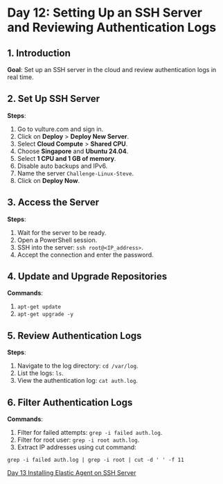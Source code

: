 # Day 12: Setting Up an SSH Server and Reviewing Authentication Logs

## 1. Introduction

**Goal**: Set up an SSH server in the cloud and review authentication logs in real time.

## 2. Set Up SSH Server

**Steps**:

1. Go to vulture.com and sign in.
2. Click on **Deploy** > **Deploy New Server**.
3. Select **Cloud Compute** > **Shared CPU**.
4. Choose **Singapore** and **Ubuntu 24.04**.
5. Select **1 CPU and 1 GB of memory**.
6. Disable auto backups and IPv6.
7. Name the server `Challenge-Linux-Steve`.
8. Click on **Deploy Now**.

## 3. Access the Server

**Steps**:
 
1. Wait for the server to be ready.
2. Open a PowerShell session.
3. SSH into the server: `ssh root@<IP_address>`.
4. Accept the connection and enter the password.

## 4. Update and Upgrade Repositories

**Commands**:

1. `apt-get update`
2. `apt-get upgrade -y`

## 5. Review Authentication Logs

**Steps**:

1. Navigate to the log directory: `cd /var/log`.
2. List the logs: `ls`.
3. View the authentication log: `cat auth.log`.

## 6. Filter Authentication Logs

**Commands**:

1. Filter for failed attempts: `grep -i failed auth.log`.
2. Filter for root user: `grep -i root auth.log`.
3. Extract IP addresses using cut command:

```
grep -i failed auth.log | grep -i root | cut -d ' ' -f 11
````

[Day 13 Installing Elastic Agent on SSH Server](Day%2013%20Installing%20Elastic%20Agent%20on%20SSH%20Server.md)
